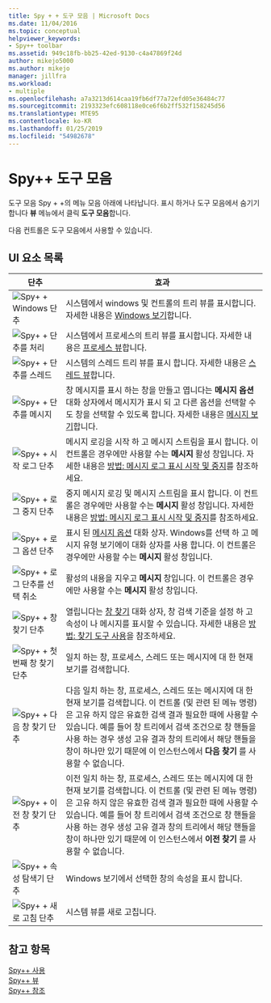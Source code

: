 ```yaml
---
title: Spy + + 도구 모음 | Microsoft Docs
ms.date: 11/04/2016
ms.topic: conceptual
helpviewer_keywords:
- Spy++ toolbar
ms.assetid: 949c18fb-bb25-42ed-9130-c4a47869f24d
author: mikejo5000
ms.author: mikejo
manager: jillfra
ms.workload:
- multiple
ms.openlocfilehash: a7a3213d614caa19fb6df77a72efd05e36484c77
ms.sourcegitcommit: 2193323efc608118e0ce6f6b2ff532f158245d56
ms.translationtype: MTE95
ms.contentlocale: ko-KR
ms.lasthandoff: 01/25/2019
ms.locfileid: "54982678"
---
```

# <a name="spy-toolbar"></a>Spy++ 도구 모음
도구 모음 Spy + +의 메뉴 모음 아래에 나타납니다. 표시 하거나 도구 모음에서 숨기기 합니다 **뷰** 메뉴에서 클릭 **도구 모음**합니다.  
  
 다음 컨트롤은 도구 모음에서 사용할 수 있습니다.  
  
## <a name="uielement-list"></a>UI 요소 목록  
  
|단추|효과|  
|------------|------------|  
|![Spy&#43; &#43; Windows 단추](../debugger/media/icon_spy--_windows.gif "Icon_Spy + + (_w)")|시스템에서 windows 및 컨트롤의 트리 뷰를 표시합니다. 자세한 내용은 [Windows 보기](../debugger/windows-view.md)합니다.|  
|![Spy&#43; &#43; 단추를 처리](../debugger/media/icon_spy--_processes.gif "Icon_Spy + + _Processes")|시스템에서 프로세스의 트리 뷰를 표시합니다. 자세한 내용은 [프로세스 뷰](../debugger/processes-view.md)합니다.|  
|![Spy&#43; &#43; 단추를 스레드](../debugger/media/icon_spy--_threads.gif "Icon_Spy + + _Threads")|시스템의 스레드 트리 뷰를 표시 합니다. 자세한 내용은 [스레드 뷰](../debugger/threads-view.md)합니다.|  
|![Spy&#43; &#43; 단추를 메시지](../debugger/media/icon_spy--_messages.gif "Icon_Spy + + 메시지 (_m)")|창 메시지를 표시 하는 창을 만들고 엽니다는 **메시지 옵션** 대화 상자에서 메시지가 표시 되 고 다른 옵션을 선택할 수도 창을 선택할 수 있도록 합니다. 자세한 내용은 [메시지 보기](../debugger/messages-view.md)합니다.|  
|![Spy&#43; &#43; 시작 로그 단추](../debugger/media/icon_spy--_startlog.gif "Icon_Spy + + _StartLog")|메시지 로깅을 시작 하 고 메시지 스트림을 표시 합니다. 이 컨트롤은 경우에만 사용할 수는 **메시지** 활성 창입니다. 자세한 내용은 [방법: 메시지 로그 표시 시작 및 중지](../debugger/how-to-start-and-stop-the-message-log-display.md)를 참조하세요.|  
|![Spy&#43; &#43; 로그 중지 단추](../debugger/media/icon_spy--_stoplog.gif "Icon_Spy + + _StopLog")|중지 메시지 로깅 및 메시지 스트림을 표시 합니다. 이 컨트롤은 경우에만 사용할 수는 **메시지** 활성 창입니다. 자세한 내용은 [방법: 메시지 로그 표시 시작 및 중지](../debugger/how-to-start-and-stop-the-message-log-display.md)를 참조하세요.|  
|![Spy&#43; &#43; 로그 옵션 단추](../debugger/media/icon_spy--_logoptions.gif "Icon_Spy + + _LogOptions")|표시 된 [메시지 옵션](../debugger/message-options-dialog-box.md) 대화 상자. Windows를 선택 하 고 메시지 유형 보기에이 대화 상자를 사용 합니다. 이 컨트롤은 경우에만 사용할 수는 **메시지** 활성 창입니다.|  
|![Spy&#43; &#43; 로그 단추를 선택 취소](../debugger/media/spy--_clearlog.gif "Spy + + _ClearLog")|활성의 내용을 지우고 **메시지** 창입니다. 이 컨트롤은 경우에만 사용할 수는 **메시지** 활성 창입니다.|  
|![Spy&#43; &#43; 창 찾기 단추](../debugger/media/icon_spy--_findwindow.gif "Icon_Spy + + _FindWindow")|열립니다는 [창 찾기](../debugger/find-window-dialog-box.md) 대화 상자, 창 검색 기준을 설정 하 고 속성이 나 메시지를 표시할 수 있습니다. 자세한 내용은 [방법: 찾기 도구 사용](../debugger/how-to-use-the-finder-tool.md)을 참조하세요.|  
|![Spy&#43; &#43; 첫 번째 창 찾기 단추](../debugger/media/icon_spy--_window.gif "Icon_Spy + + _Window")|일치 하는 창, 프로세스, 스레드 또는 메시지에 대 한 현재 보기를 검색합니다.|  
|![Spy&#43; &#43; 다음 창 찾기 단추](../debugger/media/icon_spy--_nextwindow.gif "Icon_Spy + + _NextWindow")|다음 일치 하는 창, 프로세스, 스레드 또는 메시지에 대 한 현재 보기를 검색합니다. 이 컨트롤 (및 관련 된 메뉴 명령)은 고유 하지 않은 유효한 검색 결과 필요한 때에 사용할 수 있습니다. 예를 들어 창 트리에서 검색 조건으로 창 핸들을 사용 하는 경우 생성 고유 결과 창의 트리에서 해당 핸들을 창이 하나만 있기 때문에 이 인스턴스에서 **다음 찾기** 를 사용할 수 없습니다.|  
|![Spy&#43; &#43; 이전 창 찾기 단추](../debugger/media/icon_spy--_prevwindow.gif "Icon_Spy + + _PrevWindow")|이전 일치 하는 창, 프로세스, 스레드 또는 메시지에 대 한 현재 보기를 검색합니다. 이 컨트롤 (및 관련 된 메뉴 명령)은 고유 하지 않은 유효한 검색 결과 필요한 때에 사용할 수 있습니다. 예를 들어 창 트리에서 검색 조건으로 창 핸들을 사용 하는 경우 생성 고유 결과 창의 트리에서 해당 핸들을 창이 하나만 있기 때문에 이 인스턴스에서 **이전 찾기** 를 사용할 수 없습니다.|  
|![Spy&#43; &#43; 속성 탐색기 단추](../debugger/media/icon_spy--_propexp.gif "Icon_Spy + + _PropExp")|Windows 보기에서 선택한 창의 속성을 표시 합니다.|  
|![Spy&#43; &#43; 새로 고침 단추](../debugger/media/icon_spy--_refresh.gif "Icon_Spy + + _Refresh")|시스템 뷰를 새로 고칩니다.|  
  
## <a name="see-also"></a>참고 항목  
 [Spy++ 사용](../debugger/using-spy-increment.md)   
 [Spy++ 뷰](../debugger/spy-increment-views.md)   
 [Spy++ 참조](../debugger/spy-increment-reference.md)
